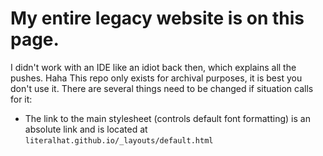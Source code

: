 # My entire legacy website is on this page.
I didn't work with an IDE like an idiot back then, which explains all the pushes. Haha
This repo only exists for archival purposes, it is best you don't use it.
There are several things need to be changed if situation calls for it:
- The link to the main stylesheet (controls default font formatting) is an absolute link and is located at `literalhat.github.io/_layouts/default.html` 
